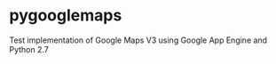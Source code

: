 pygooglemaps
============

Test implementation of Google Maps V3 using Google App Engine and Python 2.7